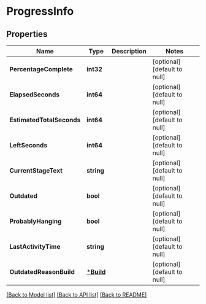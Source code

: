# ProgressInfo

## Properties
Name | Type | Description | Notes
------------ | ------------- | ------------- | -------------
**PercentageComplete** | **int32** |  | [optional] [default to null]
**ElapsedSeconds** | **int64** |  | [optional] [default to null]
**EstimatedTotalSeconds** | **int64** |  | [optional] [default to null]
**LeftSeconds** | **int64** |  | [optional] [default to null]
**CurrentStageText** | **string** |  | [optional] [default to null]
**Outdated** | **bool** |  | [optional] [default to null]
**ProbablyHanging** | **bool** |  | [optional] [default to null]
**LastActivityTime** | **string** |  | [optional] [default to null]
**OutdatedReasonBuild** | [***Build**](build.md) |  | [optional] [default to null]

[[Back to Model list]](../README.md#documentation-for-models) [[Back to API list]](../README.md#documentation-for-api-endpoints) [[Back to README]](../README.md)


